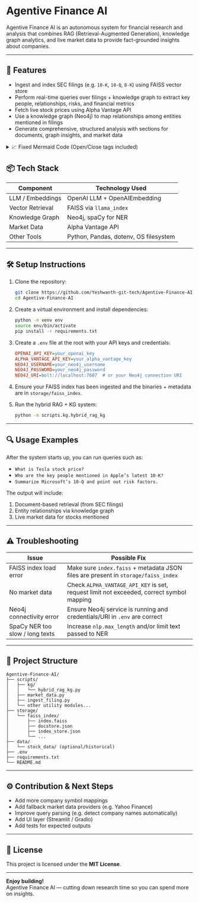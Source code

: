 # Agentive Finance AI

Agentive Finance AI is an autonomous system for financial research and analysis that combines RAG (Retrieval-Augmented Generation), knowledge graph analytics, and live market data to provide fact-grounded insights about companies.

---

## 🚀 Features

- Ingest and index SEC filings (e.g. `10-K`, `10-Q`, `8-K`) using FAISS vector store  
- Perform real-time queries over filings + knowledge graph to extract key people, relationships, risks, and financial metrics  
- Fetch live stock prices using Alpha Vantage API  
- Use a knowledge graph (Neo4j) to map relationships among entities mentioned in filings  
- Generate comprehensive, structured analysis with sections for documents, graph insights, and market data  

<details>
<summary>📈 Fixed Mermaid Code (Open/Close tags included)</summary>
flowchart TD
    A[User Input: What is Tesla's stock price?] --> B{Orchestrator Agent}

    subgraph Data Retrieval
        B --> C1[SEC Filings Agent - Parse 10-Ks]
        B --> C2[Market Data Agent - Alpha Vantage API]
        B --> C3[Knowledge Graph Agent - Query Neo4j]
    end

    %% SEC Branch
    C1 --> D1[Extract Key People, Risks, Revenues]
    D1 --> E1[Generate Filing Summary]

    %% Market Data Branch
    C2 --> D2{API Key and Symbol Valid?}
    D2 -- Yes --> E2[Fetch Real-Time TSLA Price]
    D2 -- No --> E3[Handle Missing API Key]

    %% KG Branch
    C3 --> D3[Traverse Entity Links: Tesla to IRS and others]
    D3 --> E4[Return Relationship JSON]

    %% Aggregation & Synthesis
    E1 --> F[Combine All Insights]
    E2 --> F
    E4 --> F
    E3 --> F

    F --> G[RAG Engine - LLM Synthesizes Final Answer]

    G --> H[Display: People, Stock Price, Graph Insights, Summary]

</details>



## 📦 Tech Stack

| Component          | Technology Used                          |
|--------------------|-------------------------------------------|
| LLM / Embeddings   | OpenAI LLM + OpenAIEmbedding             |
| Vector Retrieval   | FAISS via `llama_index`                  |
| Knowledge Graph    | Neo4j, spaCy for NER                     |
| Market Data        | Alpha Vantage API                        |
| Other Tools        | Python, Pandas, dotenv, OS filesystem    |

---

## 🛠 Setup Instructions

1. Clone the repository:

   ```bash
   git clone https://github.com/Yeshwanth-git-tech/Agentive-Finance-AI.git
   cd Agentive-Finance-AI
   ```

2. Create a virtual environment and install dependencies:

   ```bash
   python -m venv env
   source env/bin/activate
   pip install -r requirements.txt
   ```

3. Create a `.env` file at the root with your API keys and credentials:

   ```ini
   OPENAI_API_KEY=your_openai_key
   ALPHA_VANTAGE_API_KEY=your_alpha_vantage_key
   NEO4J_USERNAME=your_neo4j_username
   NEO4J_PASSWORD=your_neo4j_password
   NEO4J_URI=bolt://localhost:7687  # or your Neo4j connection URI
   ```

4. Ensure your FAISS index has been ingested and the binaries + metadata are in `storage/faiss_index`.

5. Run the hybrid RAG + KG system:

   ```bash
   python -m scripts.kg.hybrid_rag_kg
   ```

---

## 🔍 Usage Examples

After the system starts up, you can run queries such as:

- `What is Tesla stock price?`  
- `Who are the key people mentioned in Apple’s latest 10-K?`  
- `Summarize Microsoft’s 10-Q and point out risk factors.`  

The output will include:

1. Document-based retrieval (from SEC filings)  
2. Entity relationships via knowledge graph  
3. Live market data for stocks mentioned  

---

## ⚠️ Troubleshooting

| Issue | Possible Fix |
|-------|--------------|
| FAISS index load error | Make sure `index.faiss` + metadata JSON files are present in `storage/faiss_index` |
| No market data | Check `ALPHA_VANTAGE_API_KEY` is set, request limit not exceeded, correct symbol mapping |
| Neo4j connectivity error | Ensure Neo4j service is running and credentials/URI in `.env` are correct |
| SpaCy NER too slow / long texts | Increase `nlp.max_length` and/or limit text passed to NER |

---

## 📂 Project Structure

```
Agentive-Finance-AI/
├── scripts/
│   ├── kg/
│   │   └── hybrid_rag_kg.py
│   ├── market_data.py
│   ├── ingest_filing.py
│   └── other utility modules...
├── storage/
│   └── faiss_index/
│       ├── index.faiss
│       ├── docstore.json
│       ├── index_store.json
│       └── ...
├── data/
│   └── stock_data/ (optional/historical)
├── .env
├── requirements.txt
└── README.md
```

---

## ⚙️ Contribution & Next Steps

- Add more company symbol mappings  
- Add fallback market data providers (e.g. Yahoo Finance)  
- Improve query parsing (e.g. detect company names automatically)  
- Add UI layer (Streamlit / Gradio)  
- Add tests for expected outputs  

---

## 📄 License

This project is licensed under the **MIT License**.

---

**Enjoy building!**  
Agentive Finance AI — cutting down research time so you can spend more on insights.